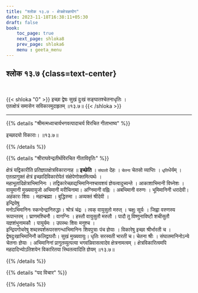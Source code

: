 ```yaml
---
title: "श्लोक १३.७ - क्षेत्रक्षेत्रज्ञयोग"
date: 2023-11-18T16:38:11+05:30
draft: false
book:
    toc_page: true
    next_page: shloka8
    prev_page: shloka6
    menu : geeta_menu
---
```




## श्लोक १३.७ {class=text-center}

<br/>

{{< shloka  "0"  >}}
इच्छा द्वेषः सुखं दुःखं सङ्घातश्चेतनाधृतिः ।  
एतत्क्षेत्रं समासेन सविकारमुदाहृतम् ॥१३.७॥
{{< /shloka >}}

---


{{% details "श्रीमत्मध्वाचार्यभगवत्पादाचर्य विरचित  गीताभाष्य" %}}

इच्छादयो विकाराः। ॥१३.७॥

{{% /details %}}



{{% details "श्रीराघवेन्द्रतीर्थविरचित गीताविवृतिः" %}}

क्षेत्रं यद्विकारीति प्रतिज्ञातक्षेत्रविकारानाह ॥ **इच्छेति** । 
`संघातो` देहः ।
`चेतना` चेतसो व्याप्तिः । `धृति`धेर्यम्‌ । 
एतत्प्रागुक्तं क्षेत्रं इच्छादिविकारोपेतं
संक्षेपेणोक्तमित्यर्थः ।   
महाभूतादिक्षेत्राभिमानिनः । 
तद्विकारेच्छाद्यभिमानिनश्चावशयं ज्ञेयत्वादुच्यन्ते । 
आकाशाभिमानी विघ्नेशः । वायुमानी मुख्यवायुजो 
अभिमानी मरीचिनामा। अग्निमानी वह्निः । अबभिमानी वरुणः । भूमिमानिनी
धरादेवी। अहंकारः शिवः । महान्ब्रह्मा । बुद्धिरुमा । 
अव्यक्तं श्रीदेवी ।   
इन्द्रियेषु  
मनोऽभिमानिनः स्कन्देन्द्रानिरुद्धाः। 
श्रोत्रं चंद्रः । त्वक्‌ वायुसुतो मरुत्‌ । 
चक्षुः सूर्यः । जिह्वा वरुणस्य रूपान्तरम्‌ । 
घ्राणमश्चिनौ । वागग्निः । हस्तौ वायुसुतौ
मरुतौ । पादौ तु विष्णुनाविष्टौ शचीसुतौ यज्ञशंभुनामकौ । 
पायुर्यमः । 
उपस्थः शिवः मनुश्च ।   
इन्द्रियगोचरेषु शब्दस्पर्शरूपरसगन्धाभिमानिनः शिवपुत्राः पंच
ज्ञेयाः । विकारेषु इच्छा श्रीर्भारती च । 
द्वेषदुःखाभिमानिनौ कलिद्वापरौः। 
सुखं मुख्यवायुः। धृतिः सरस्वती भारती च। चेतना श्रीः । 
संघातमानिनोऽन्ये चेतनाः
ज्ञेयाः । अभिमानिनां प्रागु्तव्युत्पत्या भगवन्निवासत्वादेव 
क्षेत्रनामत्वम्‌ ।
क्षेत्रविकारित्वमपि महदादिभ्योऽतिशयेन विकारितया स्थितत्वादिति
ज्ञेयम्‌  ॥१३.७॥

{{% /details %}}



{{% details "पद विचार" %}}


{{% /details %}}

